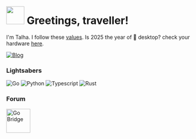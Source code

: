 <h1><img src="https://wormholerelays.com/gopherbounce.gif" width="48"/> Greetings, traveller! </h1>

I'm Talha. I follow these [values](https://golang.org/conduct). Is 2025 the year of 🐧 desktop? check your hardware [here](https://linux-hardware.org).

[![Blog](https://img.shields.io/badge/Blog-wormholerelays.com-white?logo=hugo)](https://wormholerelays.com)

### Lightsabers

![Go](https://img.shields.io/badge/Go-00ADD8?style=flat-square&logo=go&logoColor=white)
![Python](https://img.shields.io/badge/Py-3776AB?style=flat-square&logo=python&logoColor=white)
![Typescript](https://img.shields.io/badge/Ts-3178C6?style=flat-square&logo=typescript&logoColor=white)
![Rust](https://img.shields.io/badge/Rs-000000?style=flat-square&logo=rust&logoColor=white)

<h3> Forum </h3>
<p>
  <a href="https://forum.golangbridge.org/u/mrwormhole/summary" target="_blank">
    <img alt="Go Bridge" src="https://pbs.twimg.com/profile_images/1100533079796600833/s5Krj_8A_400x400.jpg" height="64" />
  </a>
</p>
